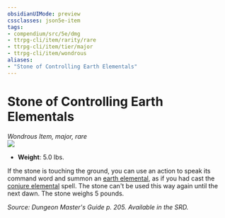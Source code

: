 ```yaml
---
obsidianUIMode: preview
cssclasses: json5e-item
tags:
- compendium/src/5e/dmg
- ttrpg-cli/item/rarity/rare
- ttrpg-cli/item/tier/major
- ttrpg-cli/item/wondrous
aliases: 
- "Stone of Controlling Earth Elementals"
---
```

# Stone of Controlling Earth Elementals
*Wondrous Item, major, rare*  
![](/3-Mechanics/CLI/items/img/stone-of-controlling-earth-elementals.webp#right)  

- **Weight**: 5.0 lbs.

If the stone is touching the ground, you can use an action to speak its command word and summon an [earth elemental](/3-Mechanics/CLI/bestiary/elemental/earth-elemental.md), as if you had cast the [conjure elemental](/3-Mechanics/CLI/spells/conjure-elemental.md) spell. The stone can't be used this way again until the next dawn. The stone weighs 5 pounds.

*Source: Dungeon Master's Guide p. 205. Available in the SRD.*